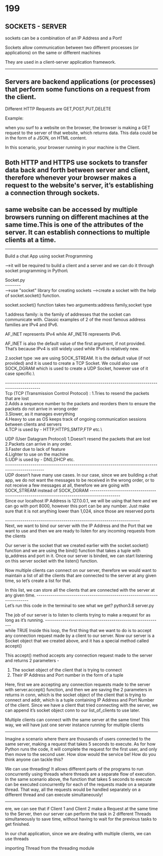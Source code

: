 # 199

SOCKETS - SERVER
----------------------------------------------------------------
sockets can be a combination of an IP Address and a Port!

Sockets allow communication between two different processes (or applications) on the same or different machines

They are used in a client-server application framework.

-------------------------------------------------------------------
Servers are backend applications (or processes) that perform some functions on a request from the client.
------------------------------------------------------------------
Different HTTP Requests are GET,POST,PUT,DELETE

Example:

 when you surf to a website on the browser, the browser is making a GET request to the server of that
website, which returns data. This data could be in the form of a JSON, on HTML content.

In this scenario, your browser running in your machine is the Client.

Both HTTP and HTTPS use sockets to transfer data back and forth between server and client, therefore whenever
your browser makes a request to the website's server, it’s establishing a connection through sockets.
----------------------------------------------------------------
same website can be accessed by multiple browsers running on different machines at the
same time.This is one of the attributes of the server. It can establish connections to multiple clients at a time.
-----------------------------------------------------------------------
**************************************************************************************************
Build a chat App using socket Programming

-->it will be required to build a client and a server and we can do it through socket programming in Python\

Socket.py\
--------\
-->use  "socket" library for creating sockets
-->create a socket with the help of socket.socket() function.

socket.socket() function takes two arguments:address family,socket type


1.address family: is the family of addresses that the socket can communicate with. 
Classic examples of 2 of the most famous address families are IPv4 and IPv6.

AF_INET represents IPv4 while AF_INET6 represents IPv6.

AF_INET is also the default value of the first argument, if not provided. That’s because
IPv4 is still widely used while IPv6 is relatively new.

2.socket type :we are using SOCK_STREAM. It is the default value (if not provided) and it
is used to create a TCP Socket.
We could also use SOCK_DGRAM which is used to create a UDP Socket, however use of it case specific.\

------------------------------------------------------------------------------------------------\
Tcp (TCP (Transmission Control Protocol) :
1.Tries to resend the packets that are lost\
2.Adds a sequence number to the packets and reorders them to ensure the packets do not arrive in wrong order\
3.Slower, as it manages everything \
4.Heavy to use as OS keeps track of ongoing communication sessions between clients and servers\
4.TCP is used by - HTTP,HTTPS,SMTP,FTP etc.\

UDP (User Datagram Protocol)
1.Doesn’t resend the packets that are lost\
2.Packets can arrive in any order.\
3.Faster due to lack of feature\
4.Lighter to use on the machine\
5.UDP is used by - DNS,DHCP etc.\
--------------------------------------------------------------------------------------------------\
UDP doesn’t have many use cases. In our case, since we are building a chat app, we do not want the messages to be received in the wrong
order, or to not receive a few messages at all, therefore we are going with SOCK_STREAM instead of SOCK_DGRAM
---------------------------------------------------------------------------------------------\
Since our localhost IP Address is 127.0.0.1, we will be using that here and we can go
with port 8000, however this port can be any number. Just make sure that it is not
anything lower than 1,024, since those are reserved ports

---------------------------------------------------------------------\
Next, we want to bind our server with the IP Address and the Port that we want to use and then we are ready to
listen for any incoming requests from the clients

Our server is the socket that we created earlier with the socket.socket() function and we are using the bind() function that takes a tuple with ip_address and port in it.
Once our server is binded, we can start listening on this server socket with the listen()
function.

Now multiple clients can connect on our server, therefore we would want to maintain a list
of all the clients that are connected to the server at any given time, so let’s create a list for
that.

In this list, we can store all the clients that are connected with the server at any given
time.
--------------------------------------------------------------------------\
Let’s run this code in the terminal to see what we get?
python3.8 server.py


The job of our server is to listen to clients trying to make a request for as long as it’s running.
------------------------------------------------------------\
while TRUE
Inside this loop, the first thing that we want to do is to accept any connection request
made by a client to our server. Now our server is a Socket object that we created above,
and it has a special method called accept()
   
   
This accept() method accepts any connection request made to the server and returns 2
parameters -
1. The socket object of the client that is trying to connect
2. Their IP Address and Port number in the form of a tuple


Here, first we are accepting any connection requests made to the server with
server.accept() function, and then we are saving the 2 parameters in returns in conn,
which is the socket object of the client that is trying to connect and addr, which is a tuple
containing IP Address and Port Number of the client.
Since we have a client that tried connecting with the server, we can append it’s socket
object conn to our list_of_clients to use later.


Multiple clients can connect with the same server at the
same time! This way, we will have just one server instance
running for multiple clients

-----------------------------------------------------------

Imagine a scenario where there are thousands of users
connected to the same server, making a request that takes
5 seconds to execute. As for how Python runs the code, it
will complete the request for the first user, and only then
move to the second user. How slow would the service be!
How do you think anyone can tackle this?

We can use threading! It allows different parts of the
programs to run concurrently using threads where threads
are a separate flow of execution.
In the same scenario above, the function that takes 5
seconds to execute can be executed concurrently for each
of the requests made on a separate thread.
That way, all the requests would be handled separately on
a different thread and can execute simultaneously!

------------------------------------------------------------------------------------
ere, we can see that if Client 1 and Client 2 make a Request at the same time to the
Server, then our server can perform the task in 2 different Threads simultaneously to
save time, without having to wait for the previous tasks to get finished.


In our chat application, since we are dealing with multiple
clients, we can use threads 


importing Thread from the threading module

